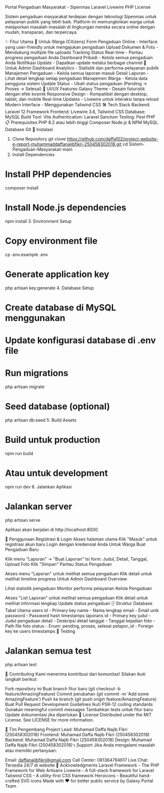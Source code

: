 Portal Pengaduan Masyarakat - Sipenmas
Laravel Livewire PHP License

Sistem pengaduan masyarakat terdepan dengan teknologi Sipenmas untuk pelayanan publik yang lebih baik. Platform ini memungkinkan warga untuk melaporkan masalah-masalah di lingkungan mereka secara online dengan mudah, transparan, dan terpercaya.    

✨ Fitur Utama
👥 Untuk Warga (Citizens)
Form Pengaduan Online - Interface yang user-friendly untuk mengajukan pengaduan
Upload Dokumen & Foto - Mendukung multiple file uploads
Tracking Status Real-time - Pantau progress pengaduan Anda
Dashboard Pribadi - Kelola semua pengaduan Anda
Notifikasi Update - Dapatkan update melalui berbagai channel
🏢 Untuk Admin
Dashboard Analytics - Statistik dan performa pelayanan publik
Manajemen Pengaduan - Kelola semua laporan masuk
Detail Laporan - Lihat detail lengkap setiap pengaduan
Manajemen Warga - Kelola data pengguna sistem
Update Status - Ubah status pengaduan (Pending → Proses → Selesai)
🎨 UI/UX Features
Galaxy Theme - Desain futuristik dengan efek kosmik
Responsive Design - Kompatibel dengan desktop, tablet, dan mobile
Real-time Updates - Livewire untuk interaksi tanpa reload
Modern Interface - Menggunakan Tailwind CSS
🛠 Tech Stack
Backend: Laravel 12 Framework
Frontend: Livewire 3.6, Tailwind CSS
Database: MySQL
Build Tool: Vite
Authentication: Laravel Sanctum
Testing: Pest PHP
📋 Prerequisites
PHP 8.2 atau lebih tinggi
Composer
Node.js & NPM
MySQL Database
Git
🚀 Instalasi
1. Clone Repository
git clone https://github.com/daffa102/project-website-e-report-muhammaddaffanajibfikri-250458302018.git
cd Sistem-Pengaduan-Masyarakat-main
2. Install Dependencies
# Install PHP dependencies
composer install

# Install Node.js dependencies
npm install
3. Environment Setup
# Copy environment file
cp .env.example .env

# Generate application key
php artisan key:generate
4. Database Setup
# Create database di MySQL menggunakan 
# Update konfigurasi database di .env file

# Run migrations
php artisan migrate

# Seed database (optional)
php artisan db:seed
5. Build Assets
# Build untuk production
npm run build

# Atau untuk development
npm run dev
6. Jalankan Aplikasi
# Jalankan server
php artisan serve




Aplikasi akan berjalan di http://localhost:8000

📖 Penggunaan
Registrasi & Login
Akses halaman utama
Klik "Masuk" untuk registrasi akun baru
Login dengan kredensial Anda
Untuk Warga
Buat Pengaduan Baru

Klik menu "Laporan" → "Buat Laporan"
Isi form: Judul, Detail, Tanggal, Upload Foto
Klik "Simpan"
Pantau Status Pengaduan

Akses menu "Laporan" untuk melihat semua pengaduan
Klik detail untuk melihat timeline progress
Untuk Admin
Dashboard Overview

Lihat statistik pengaduan
Monitor performa pelayanan
Kelola Pengaduan

Akses "List Laporan" untuk melihat semua pengaduan
Klik detail untuk melihat informasi lengkap
Update status pengaduan
🗄 Struktur Database
Tabel Utama
users
id - Primary key
name - Nama lengkap
email - Email unik
password - Password hash
timestamps
laporans
id - Primary key
judul - Judul pengaduan
detail - Deskripsi detail
tanggal - Tanggal kejadian
foto - Path file foto
status - Enum: pending, proses, selesai
pelapor_id - Foreign key ke users
timestamps
🧪 Testing
# Jalankan semua test
php artisan test


🤝 Contributing
Kami menerima kontribusi dari komunitas! Silakan ikuti langkah berikut:

Fork repository ini
Buat branch fitur baru (git checkout -b feature/AmazingFeature)
Commit perubahan (git commit -m 'Add some AmazingFeature')
Push ke branch (git push origin feature/AmazingFeature)
Buat Pull Request
Development Guidelines
Ikuti PSR-12 coding standards
Gunakan meaningful commit messages
Tambahkan tests untuk fitur baru
Update dokumentasi jika diperlukan
📄 License
Distributed under the MIT License. See LICENSE for more information.

👥 Tim Pengembang
Project Lead: Muhamad Daffa Najib Fikri (250458302018)
Frontend: Muhamad Daffa Najib Fikri (250458302018)
Backend: Muhamad Daffa Najib Fikri (250458302018)
Design: Muhamad Daffa Najib Fikri (250458302018)
📞 Support
Jika Anda mengalami masalah atau memiliki pertanyaan:

Email: daffanajibfikri@gmail.com
Call Center: 081364794617
Live Chat: Tersedia 24/7 di website
🙏 Acknowledgments
Laravel Framework - The PHP Framework for Web Artisans
Livewire - A full-stack framework for Laravel
Tailwind CSS - A utility-first CSS framework
Heroicons - Beautiful hand-crafted SVG icons
Made with ❤ for better public service by Galaxy Portal Team
